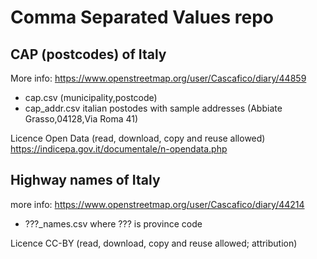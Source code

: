 # Comma Separated Values repo


## CAP (postcodes) of Italy
More info: https://www.openstreetmap.org/user/Cascafico/diary/44859

- cap.csv (municipality,postcode)
- cap_addr.csv italian postodes with sample addresses (Abbiate Grasso,04128,Via Roma 41)

Licence Open Data (read, download, copy and reuse allowed)
https://indicepa.gov.it/documentale/n-opendata.php

## Highway names of Italy
more info: https://www.openstreetmap.org/user/Cascafico/diary/44214

- ???_names.csv where ??? is province code

Licence CC-BY (read, download, copy and reuse allowed; attribution)
